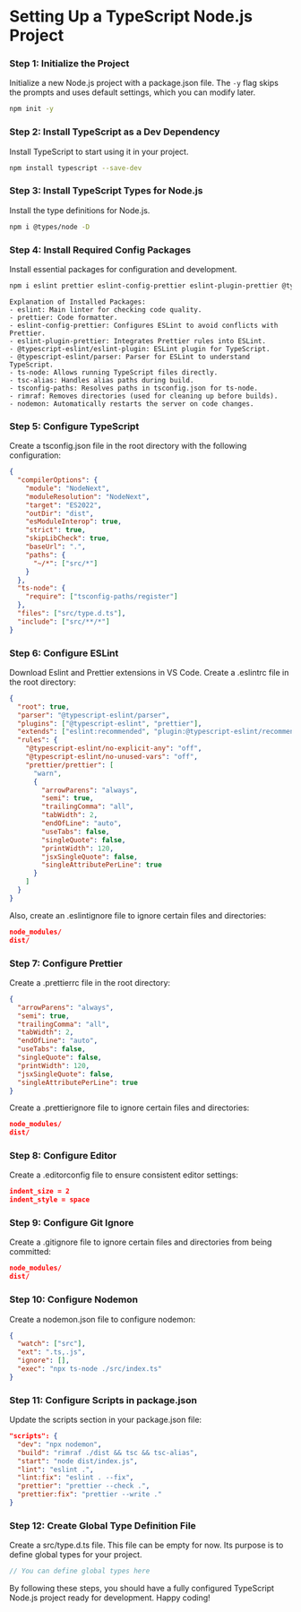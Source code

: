 # Setting Up a TypeScript Node.js Project

### Step 1: Initialize the Project

Initialize a new Node.js project with a package.json file. The `-y` flag skips the prompts and uses default settings, which you can modify later.

```bash
npm init -y
```

### Step 2: Install TypeScript as a Dev Dependency

Install TypeScript to start using it in your project.

```bash
npm install typescript --save-dev
```

### Step 3: Install TypeScript Types for Node.js

Install the type definitions for Node.js.

```bash
npm i @types/node -D
```

### Step 4: Install Required Config Packages

Install essential packages for configuration and development.

```bash
npm i eslint prettier eslint-config-prettier eslint-plugin-prettier @typescript-eslint/eslint-plugin @typescript-eslint/parser ts-node tsc-alias tsconfig-paths rimraf nodemon -D
```

```
Explanation of Installed Packages:
- eslint: Main linter for checking code quality.
- prettier: Code formatter.
- eslint-config-prettier: Configures ESLint to avoid conflicts with Prettier.
- eslint-plugin-prettier: Integrates Prettier rules into ESLint.
- @typescript-eslint/eslint-plugin: ESLint plugin for TypeScript.
- @typescript-eslint/parser: Parser for ESLint to understand TypeScript.
- ts-node: Allows running TypeScript files directly.
- tsc-alias: Handles alias paths during build.
- tsconfig-paths: Resolves paths in tsconfig.json for ts-node.
- rimraf: Removes directories (used for cleaning up before builds).
- nodemon: Automatically restarts the server on code changes.
```

### Step 5: Configure TypeScript

Create a tsconfig.json file in the root directory with the following configuration:

```json
{
  "compilerOptions": {
    "module": "NodeNext",
    "moduleResolution": "NodeNext",
    "target": "ES2022",
    "outDir": "dist",
    "esModuleInterop": true,
    "strict": true,
    "skipLibCheck": true,
    "baseUrl": ".",
    "paths": {
      "~/*": ["src/*"]
    }
  },
  "ts-node": {
    "require": ["tsconfig-paths/register"]
  },
  "files": ["src/type.d.ts"],
  "include": ["src/**/*"]
}
```

### Step 6: Configure ESLint

Download Eslint and Prettier extensions in VS Code.
Create a .eslintrc file in the root directory:

```json
{
  "root": true,
  "parser": "@typescript-eslint/parser",
  "plugins": ["@typescript-eslint", "prettier"],
  "extends": ["eslint:recommended", "plugin:@typescript-eslint/recommended", "eslint-config-prettier", "prettier"],
  "rules": {
    "@typescript-eslint/no-explicit-any": "off",
    "@typescript-eslint/no-unused-vars": "off",
    "prettier/prettier": [
      "warn",
      {
        "arrowParens": "always",
        "semi": true,
        "trailingComma": "all",
        "tabWidth": 2,
        "endOfLine": "auto",
        "useTabs": false,
        "singleQuote": false,
        "printWidth": 120,
        "jsxSingleQuote": false,
        "singleAttributePerLine": true
      }
    ]
  }
}
```

Also, create an .eslintignore file to ignore certain files and directories:

```json
node_modules/
dist/
```

### Step 7: Configure Prettier

Create a .prettierrc file in the root directory:

```json
{
  "arrowParens": "always",
  "semi": true,
  "trailingComma": "all",
  "tabWidth": 2,
  "endOfLine": "auto",
  "useTabs": false,
  "singleQuote": false,
  "printWidth": 120,
  "jsxSingleQuote": false,
  "singleAttributePerLine": true
}
```

Create a .prettierignore file to ignore certain files and directories:

```json
node_modules/
dist/
```

### Step 8: Configure Editor

Create a .editorconfig file to ensure consistent editor settings:

```json
indent_size = 2
indent_style = space
```

### Step 9: Configure Git Ignore

Create a .gitignore file to ignore certain files and directories from being committed:

```json
node_modules/
dist/
```

### Step 10: Configure Nodemon

Create a nodemon.json file to configure nodemon:

```json
{
  "watch": ["src"],
  "ext": ".ts,.js",
  "ignore": [],
  "exec": "npx ts-node ./src/index.ts"
}
```

### Step 11: Configure Scripts in package.json

Update the scripts section in your package.json file:

```json
"scripts": {
  "dev": "npx nodemon",
  "build": "rimraf ./dist && tsc && tsc-alias",
  "start": "node dist/index.js",
  "lint": "eslint .",
  "lint:fix": "eslint . --fix",
  "prettier": "prettier --check .",
  "prettier:fix": "prettier --write ."
}
```

### Step 12: Create Global Type Definition File

Create a src/type.d.ts file. This file can be empty for now. Its purpose is to define global types for your project.

```typescript
// You can define global types here
```

By following these steps, you should have a fully configured TypeScript Node.js project ready for development. Happy coding!
